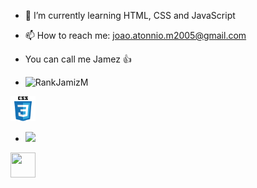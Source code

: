 - 🌱 I’m currently learning HTML, CSS and JavaScript
-  📫 How to reach me: joao.atonnio.m2005@gmail.com 
- You can call me Jamez 👍


- <p> <img align="left" src="https://github-readme-stats.vercel.app/api?username=JamizM&show_icons=true&theme=radical" alt="RankJamizM"/></p>
<p align="left"> <a href="https://www.w3schools.com/css/" target="_blank" rel="noreferrer"> <img src="https://raw.githubusercontent.com/devicons/devicon/master/icons/css3/css3-original-wordmark.svg" alt="css3" width="40" height="40"/> </a> </p> 

- <p><img loading="lazy" height="180em" src="https://github-readme-stats.vercel.app/api/top-langs/?username=JamizM&layout=compact&langs_count=7&theme=dracula"/>
</p>
<img loading="lazy" src="https://cdn.jsdelivr.net/gh/devicons/devicon/icons/git/git-original.svg" width="40" height="40"/>
